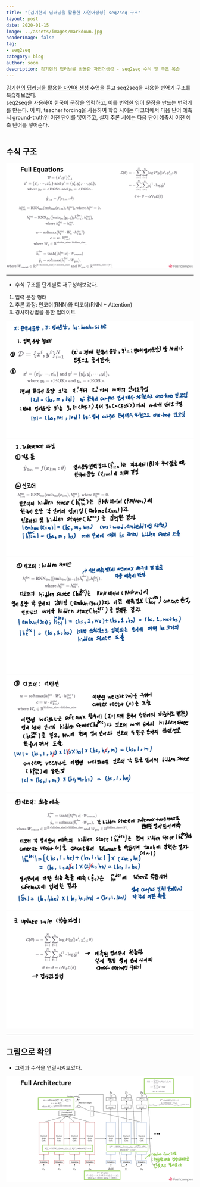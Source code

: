 ```yaml
---
title: "[김기현의 딥러닝을 활용한 자연어생성] seq2seq 구조"
layout: post
date: 2020-01-15
image: ../assets/images/markdown.jpg
headerImage: false
tag:
- seq2seq
category: blog
author: soom
description: 김기현의 딥러닝을 활용한 자연어생성 - seq2seq 수식 및 구조 복습
---
```


[김기현의 딥러닝을 활용한 자연어 생성](https://www.fastcampus.co.kr/data_online_dpnlg) 수업을 듣고 seq2seq을 사용한 번역기 구조를 복습해보았다.  
seq2seq을 사용하여 한국어 문장을 입력하고, 이를 번역한 영어 문장을 만드는 번역기를 만든다. 이 때, teacher forcing을 사용하여 학습 시에는 디코더에서 다음 단어 예측시 ground-truth인 이전 단어를 넣어주고, 실제 추론 시에는 다음 단어 예측시 이전 예측 단어를 넣어준다.
<br/><br/>
## 수식 구조
![seq2seq(0)](/assets/images/seq2seq복습/seq2seq(0).jpg)  

---
  
* 수식 구조를 단계별로 재구성해보았다.  
1. 입력 문장 형태  
2. 추론 과정: 인코더(RNN)와 디코더(RNN + Attention)
3. 경사하강법을 통한 업데이트  

![seq2seq(1)](/assets/images/seq2seq복습/seq2seq(1).jpg)
![seq2seq(2)](/assets/images/seq2seq복습/seq2seq(2).jpg)
![seq2seq(3)](/assets/images/seq2seq복습/seq2seq(3).jpg)
![seq2seq(4)](/assets/images/seq2seq복습/seq2seq(4).jpg)
![seq2seq(5)](/assets/images/seq2seq복습/seq2seq(5).jpg)
![seq2seq(6)](/assets/images/seq2seq복습/seq2seq(6).jpg)  

---

## 그림으로 확인  
* 그림과 수식을 연결시켜보았다.  

![seq2seq(7)](/assets/images/seq2seq복습/seq2seq(7).jpg)  


